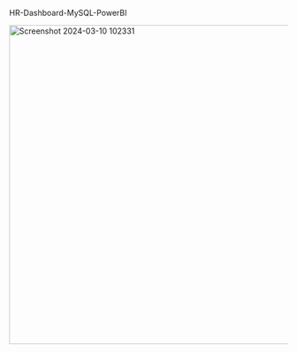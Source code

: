 HR-Dashboard-MySQL-PowerBI



<img width="577" alt="Screenshot 2024-03-10 102331" src="https://github.com/Khushi2825/HR_Data_analysis/assets/142870029/6f30b32d-4aaf-4121-ab16-8db00d98a6e6">



